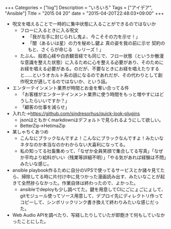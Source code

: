 +++
Categories = ["log"]
Description = "いろいろ"
Tags = ["アイデア", "Ansible"]
Title = "2015 04 20"
date = "2015-04-20T22:48:03+09:00"
+++

* 呪文を唱えることで一時的に集中状態に入ることができるのではないか
	* フローに入るときに入る呪文
		* 「我が左手に封じられし鬼よ、今こそその力を示せ！」
		* 「闇（あるいは星）の力を秘めし鍵よ 真の姿を我の前に示せ 契約のもと、さくらが命じる　レリーズ！」
	* たぶん、般若心経や白衣観音経でも同じで、フロー状態（というか散漫な意識を整えた状態）に入るために心を整える必要があり、そのためにお経を唱える必要がある。のだが、不要なときにお経を唱えたりすると……というオカルト系の話になるのであれだが、その代わりとして創作呪文が適してるのではないか、という話。
* エンターテインメント業界が時間とお金を奪い合ってる件
	* 「お客様がエンターテインメント業界に使う時間をもっと増やすにはどうしたらいいですか？」
	* 「顧客の仕事を減らせ」
* 入れた→https://github.com/sindresorhus/quick-look-plugins
	* jsonはともかくmarkdownはデフォルトで見られるようにして欲しい。
	* BetterZip→HetimaZip
* 某しゃちくあつめ
	* こんなにブラックなんですよ！こんなにブラックなんですよ！みたいなネタなのか本当なのかわからない大喜利になってる。
	* 私の知ってる社畜集めって、「なぜか全員笑顔で集合してる写真」「なぜか平均より給料がいい（残業等詳細不明）」「やる気があれば経験は不問」みたいな感じ。
* ansible playbook作るために自分のVPSで使ってるサービスとか諸々見てたら、掃除してる時に片付け中に見つかった漫画読み出す、みたいなことが起きて全然捗らなかった。作業自体は終わったので、よかった。
	* ansibleでdeployも少し調べてた。鍵を用意してCIにごにょごにょして、gitモジュール使ってソース用意して、デプロイ先にディレクトリ作ってコピーして、シンボリックリンク書き換えて終わりみたいな感じだった。
* Web Audio APIを調べたり、写経したりしていたが即飽きて何もしていなかったことにした。